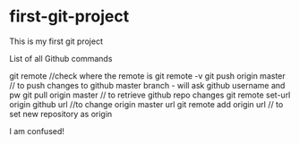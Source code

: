 # first-git-project
This is my first git project

List of all Github commands

git remote //check where the remote is
git remote -v 
git push origin master // to push changes to github master branch - will ask github username and pw
git pull origin master // to retrieve github repo changes
git remote set-url origin github url //to change origin master url
git remote add origin url // to set new repository as origin

I am confused!
